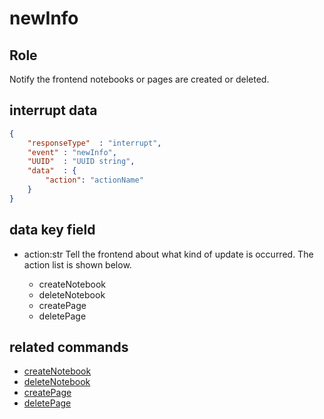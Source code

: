 # newInfo
## Role
 Notify the frontend notebooks or pages are created or deleted.
 
## interrupt data 
```json
{
    "responseType"  : "interrupt",
    "event" : "newInfo",
    "UUID"  : "UUID string",
    "data"  : { 
        "action": "actionName"
    }
}
```

## data key field
- action:str
 Tell the frontend about what kind of update is occurred. The action list is shown below. 
 
    - createNotebook 
    - deleteNotebook
    - createPage
    - deletePage

## related commands
- [createNotebook](../basicCommand/createNotebook.md)
- [deleteNotebook](../basicCommand/deleteNotebook.md)
- [createPage](../basicCommand/createPage.md)
- [deletePage](../basicCommand/deletePage.md)

